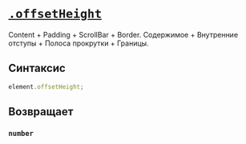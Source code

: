 # [`.offsetHeight`](../index.md)

Content + Padding + ScrollBar + Border. Содержимое + Внутренние отступы + Полоса прокрутки + Границы.

## Синтаксис

```js
element.offsetHeight;
```

## Возвращает

### `number`
